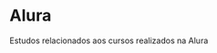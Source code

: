 # Alura                 
Estudos relacionados aos cursos realizados na Alura         
      


 






































